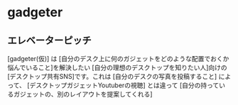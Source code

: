 # gadgeter

## エレベーターピッチ
[gadgeter(仮)] は
[自分のデスク上に何のガジェットをどのような配置でおくか悩んでいること]を解決したい
[自分の理想のデスクトップを知りたい人]向けの
[デスクトップ共有SNS]です。これは [自分のデスクの写真を投稿すること] によって、
[デスクトップガジェットYoutuberの視聴] とは違って
[自分の持っているガジェットの、別のレイアウトを提案してくれる]
